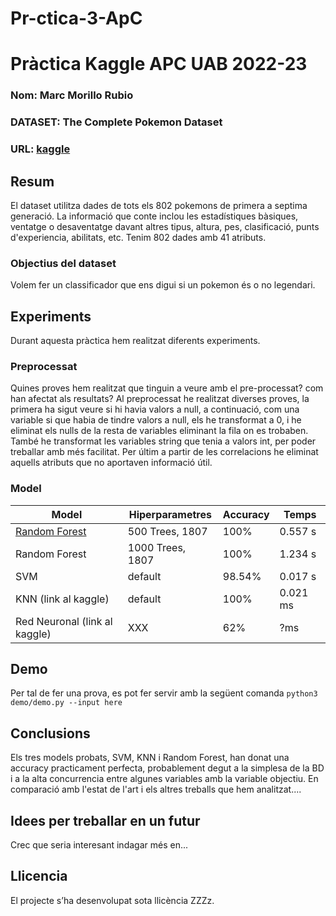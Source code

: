 # Pr-ctica-3-ApC
# Pràctica Kaggle APC UAB 2022-23
### Nom: Marc Morillo Rubio 
### DATASET: The Complete Pokemon Dataset
### URL: [kaggle](https://www.kaggle.com/rounakbanik/pokemon)
## Resum
El dataset utilitza dades de tots els 802 pokemons de primera a septima generació. La informació que conte inclou les estadístiques bàsiques, ventatge o desaventatge davant altres tipus, altura, pes, clasificació, punts d'experiencia, abilitats, etc.
Tenim 802 dades amb 41 atributs.
### Objectius del dataset
Volem fer un classificador que ens digui si un pokemon és o no legendari.
## Experiments
Durant aquesta pràctica hem realitzat diferents experiments.
### Preprocessat
Quines proves hem realitzat que tinguin a veure amb el pre-processat? com han afectat als resultats?
Al preprocessat he realitzat diverses proves, la primera ha sigut veure si hi havia valors a null, a continuació, com una variable si que habia de tindre valors a null, els he transformat a 0, i he eliminat els nulls de la resta de variables eliminant la fila on es trobaben. També he transformat les variables string que tenia a valors int, per poder treballar amb més facilitat. Per últim a partir de les correlacions he eliminat aquells atributs que no aportaven informació útil.
### Model
| Model | Hiperparametres | Accuracy | Temps |
| -- | -- | -- | -- |
| [Random Forest](https://www.kaggle.com/rounakbanik/pokemon) | 500 Trees, 1807 | 100% | 0.557 s |
| Random Forest | 1000 Trees, 1807 | 100% | 1.234 s |
| SVM | default | 98.54% | 0.017 s |
| KNN (link al kaggle) | default | 100% | 0.021 ms |
| Red Neuronal (link al kaggle) | XXX | 62% | ?ms |
## Demo
Per tal de fer una prova, es pot fer servir amb la següent comanda
``` python3 demo/demo.py --input here ```
## Conclusions
Els tres models probats, SVM, KNN i Random Forest, han donat una accuracy practicament perfecta, probablement degut a la simplesa de la BD i a la alta concurrencia entre algunes variables amb la variable objectiu.
En comparació amb l'estat de l'art i els altres treballs que hem analitzat....
## Idees per treballar en un futur
Crec que seria interesant indagar més en...
## Llicencia
El projecte s’ha desenvolupat sota llicència ZZZz.
